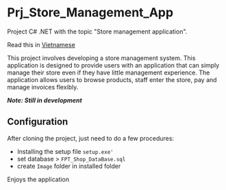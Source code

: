 # Prj_Store_Management_App

Project C# .NET with the topic "Store management application".

Read this in [Vietnamese](README.vi.md)

This project involves developing a store management system. This application is designed to provide users with an application that can simply manage their store even if they have little management experience. The application allows users to browse products, staff enter the store, pay and manage invoices flexibly.

**_Note: Still in development_**

## Configuration

After cloning the project, just need to do a few procedures:


* Installing the setup file `setup.exe'`
* set database > `FPT_Shop_DataBase.sql`
* create `Image` folder in installed folder


Enjoys the application
